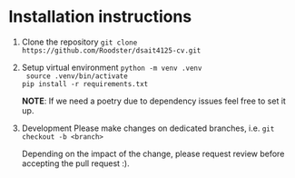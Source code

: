 # Installation instructions


1. Clone the repository
  ```git clone https://github.com/Roodster/dsait4125-cv.git```

2. Setup virtual environment
   ``` python -m venv .venv ```  
   ``` source .venv/bin/activate```  
   ``` pip install -r requirements.txt ```

   **NOTE**: If we need a poetry due to dependency issues feel free to set it up.

3. Development
   Please make changes on dedicated branches, i.e.
   ```git checkout -b <branch>```

   Depending on the impact of the change, please request review before accepting the pull request :).
